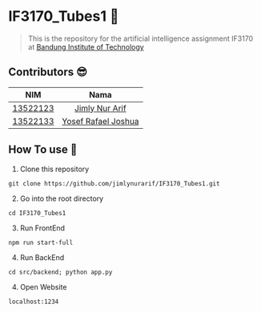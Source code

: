 # IF3170_Tubes1 🤖
>This is the repository for the artificial intelligence assignment IF3170 at [Bandung Institute of Technology](https://itb.ac.id/)

## Contributors 😎
| NIM | Nama |
| :---: | :---: |
| [13522123](https://github.com/jimlynurarif) | [Jimly Nur Arif](https://github.com/jimlynurarif)|
| [13522133](https://github.com/YosefRafaelJoshua) | [Yosef Rafael Joshua](https://github.com/YosefRafaelJoshua)|

## How To use 🏨
1. Clone this repository
```
git clone https://github.com/jimlynurarif/IF3170_Tubes1.git
```
2. Go into the root directory
```
cd IF3170_Tubes1
```
3. Run FrontEnd
```
npm run start-full
```
4. Run BackEnd
```
cd src/backend; python app.py
```
4. Open Website 
```
localhost:1234
```